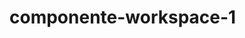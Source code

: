 <!-- generated by markdown-notes-tree -->

# componente-workspace-1

<!-- optional markdown-notes-tree directory description starts here -->

<!-- optional markdown-notes-tree directory description ends here -->


